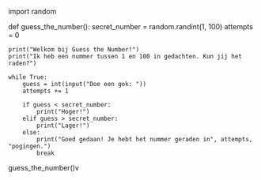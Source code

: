 import random

def guess_the_number():
    secret_number = random.randint(1, 100)
    attempts = 0

    print("Welkom bij Guess the Number!")
    print("Ik heb een nummer tussen 1 en 100 in gedachten. Kun jij het raden?")

    while True:
        guess = int(input("Doe een gok: "))
        attempts += 1

        if guess < secret_number:
            print("Hoger!")
        elif guess > secret_number:
            print("Lager!")
        else:
            print("Goed gedaan! Je hebt het nummer geraden in", attempts, "pogingen.")
            break

guess_the_number()v
